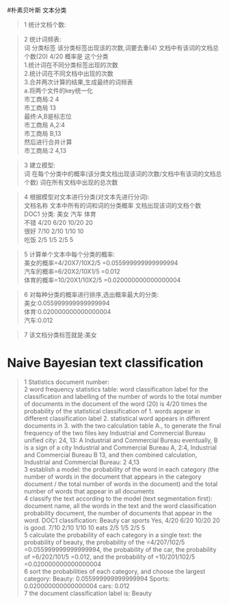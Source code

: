 #朴素贝叶斯 文本分类  
  
>1 统计文档个数:  
  
>2 统计词频表:  
词 分类标签 该分类标签出现该的次数,词要去重(4) 文档中有该词的文档总个数(20)		4/20 概率是 这个分类  
	1.统计词在不同分类标签出现的次数  
	2.统计词在不同文档中出现的次数  
	3.合并两次计算的结果,生成最终的词频表  
		a.将两个文件的key统一化  
		市工商局:2	4  
		市工商局	13  
		最终:A,B是标志位  
		市工商局 A,2:4	  
		市工商局 B,13	  
		然后进行合并计算  
		市工商局:2 4,13  
  
>3 建立模型:  	
	词 在每个分类中的概率(该分类文档出现该词的次数/文档中有该词的文档总个数)	词在所有文档中出现的总次数  
  
>4 根据模型对文本进行分类(对文本先进行分词):  
	文档名称	文本中所有的词和词的分类概率	文档出现该词的文档个数  
	DOC1			分类:   美女  汽车  体育           
			不错		4/20  6/20  10/20	20  
			很好		7/10  2/10  1/10	10  
			吃饭		2/5   1/5   2/5		5  
  
>5 计算单个文本中每个分类的概率:	  
		美女的概率=4/20X7/10X2/5	=0.055999999999999994  
		汽车的概率=6/20X2/10X1/5	=0.012  
		体育的概率=10/20X1/10X2/5	=0.020000000000000004  
  
>6 对每种分类的概率进行排序,选出概率最大的分类:  
		美女:0.055999999999999994  
		体育:0.020000000000000004  
		汽车:0.012  
  
>7 该文档分类标签就是:美女  
  
# Naive Bayesian text classification  
>1 Statistics document number:  
>2 word frequency statistics table: word classification label for the classification and labelling of the number of words to the total number of documents in the document of the word (20) is 4/20 times the probability of the statistical classification of 1. words appear in different classification label 2. statistical word appears in different documents in 3. with the two calculation table A., to generate the final frequency of the two files key Industrial and Commercial Bureau unified city: 24, 13: A Industrial and Commercial Bureau eventually, B is a sign of a city Industrial and Commercial Bureau A, 2:4, Industrial and Commercial Bureau B 13, and then combined calculation, Industrial and Commercial Bureau: 2 4,13  
>3 establish a model: the probability of the word in each category (the number of words in the document that appears in the category document / the total number of words in the document) and the total number of words that appear in all documents  
>4 classify the text according to the model (text segmentation first): document name, all the words in the text and the word classification probability document, the number of documents that appear in the word. DOC1 classification: Beauty car sports
Yes, 4/20 6/20 10/20 20 is good. 7/10 2/10 1/10 10 eats 2/5 1/5 2/5 5  
5 calculate the probability of each category in a single text: the probability of beauty, the probability of the =4/207/102/5 =0.055999999999999994, the probability of the car, the probability of =6/202/101/5 =0.012, and the probability of =10/201/102/5 =0.020000000000000004  
>6 sort the probabilities of each category, and choose the largest category: Beauty: 0.055999999999999994 Sports: 0.020000000000000004 cars: 0.012  
>7 the document classification label is: Beauty  
